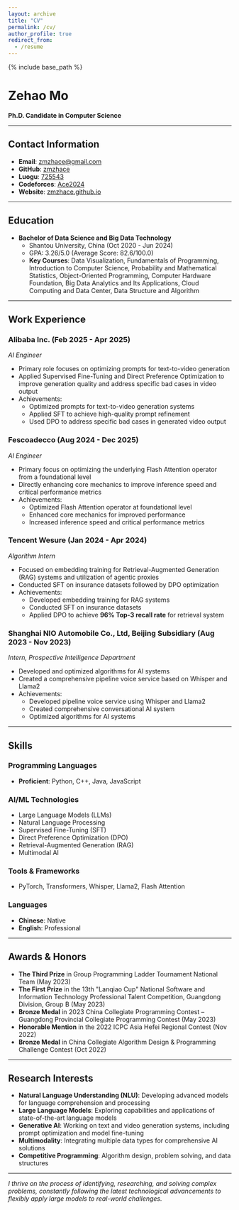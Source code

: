 ```yaml
---
layout: archive
title: "CV"
permalink: /cv/
author_profile: true
redirect_from:
  - /resume
---
```


{% include base_path %}

# Zehao Mo
**Ph.D. Candidate in Computer Science**

---

## Contact Information
* **Email**: zmzhace@gmail.com
* **GitHub**: [zmzhace](https://github.com/zmzhace)
* **Luogu**: [725543](https://www.luogu.com.cn/user/725543)
* **Codeforces**: [Ace2024](https://codeforces.com/profile/Ace2024)
* **Website**: [zmzhace.github.io](https://zmzhace.github.io)

---

## Education
* **Bachelor of Data Science and Big Data Technology**
  * Shantou University, China (Oct 2020 - Jun 2024)
  * GPA: 3.26/5.0 (Average Score: 82.6/100.0)
  * **Key Courses**: Data Visualization, Fundamentals of Programming, Introduction to Computer Science, Probability and Mathematical Statistics, Object-Oriented Programming, Computer Hardware Foundation, Big Data Analytics and Its Applications, Cloud Computing and Data Center, Data Structure and Algorithm

---

## Work Experience

### **Alibaba Inc.** (Feb 2025 - Apr 2025)
*AI Engineer*
* Primary role focuses on optimizing prompts for text-to-video generation
* Applied Supervised Fine-Tuning and Direct Preference Optimization to improve generation quality and address specific bad cases in video output
* Achievements:
  * Optimized prompts for text-to-video generation systems
  * Applied SFT to achieve high-quality prompt refinement
  * Used DPO to address specific bad cases in generated video output

### **Fescoadecco** (Aug 2024 - Dec 2025)
*AI Engineer*
* Primary focus on optimizing the underlying Flash Attention operator from a foundational level
* Directly enhancing core mechanics to improve inference speed and critical performance metrics
* Achievements:
  * Optimized Flash Attention operator at foundational level
  * Enhanced core mechanics for improved performance
  * Increased inference speed and critical performance metrics

### **Tencent Wesure** (Jan 2024 - Apr 2024)
*Algorithm Intern*
* Focused on embedding training for Retrieval-Augmented Generation (RAG) systems and utilization of agentic proxies
* Conducted SFT on insurance datasets followed by DPO optimization
* Achievements:
  * Developed embedding training for RAG systems
  * Conducted SFT on insurance datasets
  * Applied DPO to achieve **96% Top-3 recall rate** for retrieval system

### **Shanghai NIO Automobile Co., Ltd, Beijing Subsidiary** (Aug 2023 - Nov 2023)
*Intern, Prospective Intelligence Department*
* Developed and optimized algorithms for AI systems
* Created a comprehensive pipeline voice service based on Whisper and Llama2
* Achievements:
  * Developed pipeline voice service using Whisper and Llama2
  * Created comprehensive conversational AI system
  * Optimized algorithms for AI systems

---

## Skills

### Programming Languages
* **Proficient**: Python, C++, Java, JavaScript

### AI/ML Technologies
* Large Language Models (LLMs)
* Natural Language Processing
* Supervised Fine-Tuning (SFT)
* Direct Preference Optimization (DPO)
* Retrieval-Augmented Generation (RAG)
* Multimodal AI

### Tools & Frameworks
* PyTorch, Transformers, Whisper, Llama2, Flash Attention

### Languages
* **Chinese**: Native
* **English**: Professional

---

## Awards & Honors

* **The Third Prize** in Group Programming Ladder Tournament National Team (May 2023)
* **The First Prize** in the 13th "Lanqiao Cup" National Software and Information Technology Professional Talent Competition, Guangdong Division, Group B (May 2023)
* **Bronze Medal** in 2023 China Collegiate Programming Contest – Guangdong Provincial Collegiate Programming Contest (May 2023)
* **Honorable Mention** in the 2022 ICPC Asia Hefei Regional Contest (Nov 2022)
* **Bronze Medal** in China Collegiate Algorithm Design & Programming Challenge Contest (Oct 2022)

---

## Research Interests

* **Natural Language Understanding (NLU)**: Developing advanced models for language comprehension and processing
* **Large Language Models**: Exploring capabilities and applications of state-of-the-art language models
* **Generative AI**: Working on text and video generation systems, including prompt optimization and model fine-tuning
* **Multimodality**: Integrating multiple data types for comprehensive AI solutions
* **Competitive Programming**: Algorithm design, problem solving, and data structures

---

*I thrive on the process of identifying, researching, and solving complex problems, constantly following the latest technological advancements to flexibly apply large models to real-world challenges.*
